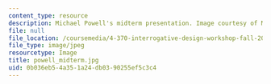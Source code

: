 ```yaml
---
content_type: resource
description: Michael Powell's midterm presentation. Image courtesy of Michael Powell.
file: null
file_location: /coursemedia/4-370-interrogative-design-workshop-fall-2005/0b036eb54a351a24db0390255ef5c3c4_powell_midterm.jpg
file_type: image/jpeg
resourcetype: Image
title: powell_midterm.jpg
uid: 0b036eb5-4a35-1a24-db03-90255ef5c3c4
---
```

